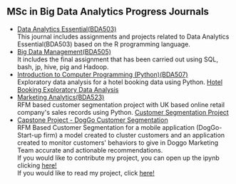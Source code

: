 ## MSc in Big Data Analytics Progress Journals
- [Data Analytics Essential(BDA503)](https://pjournal.github.io/mef04-baykano/)<br />
This journal includes assignments and projects related to Data Analytics Essential(BDA503) based on the R programming language.
- [Big Data Management(BDA505)](BigDataFinal_OzanBarisBaykan.html)<br />
It includes the final assignment that has been carried out using SQL, bash, jp, hive, pig and Hadoop.
- [Introduction to Computer Programming (Python)(BDA507)](HotelBookingExploratoryDataAnalysis.html)<br />
Exploratory data analysis for a hotel booking data using Python.
[Hotel Booking Exploratory Data Analysis](HotelBookingExploratoryDataAnalysis.html)
- [Marketing Analytics(BDA523)](MarketingAnalytics/Project_Marketing_Analytics.html)<br />
RFM based customer segmentation project with UK based online retail company's sales records using Python.
[Customer Segmentation Project](MarketingAnalytics/Project_Marketing_Analytics.html)
- [Capstone Project - DogGo Customer Segmentation](CapstoneProject_DogGoCustomerSegmentation/DogGoCustomerSegmentation.html)<br />
RFM Based Customer Segmentation for a mobile application (DogGo- Start-up firm) a model created to cluster customers and an application created to monitor customers' behaviors to give in Doggo Marketing Team accurate and actionable recommendations.<br />
If you would like to contribute my project, you can open up the ipynb clicking [here!](CapstoneProject_DogGoCustomerSegmentation/DogGoCustomerSegmentation.ipynb)<br />
If you would like to read my project, click [here!](CapstoneProject_DogGoCustomerSegmentation/BDA_Capstone_Project.pdf)
